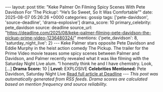 --- layout: post title: "Keke Palmer On Filming Spicy Scenes With Pete Davidson For ‘The Pickup’: “He’s So Sweet, So It Was Comfortable”" date: 2025-08-07 05:26:26 +0000 categories: gossip tags: ['pete-davidson', 'source-deadline', 'drama-explosive'] drama_score: 10 primary_celebrity: pete_davidson source: deadline source_url: "https://deadline.com/2025/08/keke-palmer-filming-pete-davidson-the-pickup-prime-video-1236480324/" mentions: {'pete_davidson': 8, 'saturday_night_live': 2} --- Keke Palmer stars opposite Pete Davidson and Eddie Murphy in the heist action comedy The Pickup. The trailer for the Prime Video movie teases some spicy scenes between Palmer and Davidson, and Palmer recently revealed what it was like filming with the Saturday Night Live alum. “I honestly think he and I have chemistry. Look, […] **Drama Score:** 10 | **Level:** EXPLOSIVE **Celebrities Mentioned:** Pete Davidson, Saturday Night Live [Read full article at Deadline](https://deadline.com/2025/08/keke-palmer-filming-pete-davidson-the-pickup-prime-video-1236480324/) --- *This post was automatically generated from RSS feeds. Drama scores are calculated based on mention frequency and source reliability.*